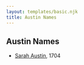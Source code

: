 ```yaml
---
layout: templates/basic.njk
title: Austin Names
---
```

## Austin Names
- [Sarah Austin](/people/4/4530755), 1704
